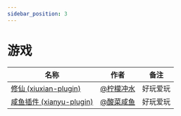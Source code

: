 ```yaml
---
sidebar_position: 3
---
```


# 游戏


| 名称  |  作者  | 备注  |
|-------| ----- |------ |
|[修仙 (xiuxian-plugin)](https://gitee.com/ningmengchongshui/xiuxian-plugin)|[@柠檬冲水](https://github.com/ningmengchongshui)|好玩爱玩|
|[咸鱼插件 (xianyu-plugin)](https://gitee.com/suancaixianyu/xianyu-plugin-v4)|[@酸菜咸鱼](https://github.com/suancaixianyu)|好玩爱玩|
